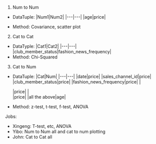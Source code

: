 1. Num to Num 
  - DataTuple:
  |Num1|Num2|
  |---|---|
  |age|price|

  - Method: Covariance, scatter plot
2. Cat to Cat
  - DataTyple: 
  |Cat1|Cat2|
  |---|---|
  |club_member_status|fashion_news_frequency|
  - Method: Chi-Squared 
3. Cat to Num
  - DataTuple: 
  |Cat|Num|
  |---|---|
  |date|price|
  |sales_channel_id|price|
  |club_member_status|price|
  |fashion_news_frequency|price|
  |<article category>|price|
  |<article color>|price|
  |all the above|age|

  
  - Method: z-test, t-test, f-test, ANOVA 

  Jobs:
  - Xingeng: T-test, etc, ANOVA
  - Yibo: Num to Num all and cat to num plotting
  - John: Cat to Cat all


